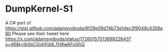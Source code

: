 # DumpKernel-S1
A C# port of https://gist.github.com/adamsvoboda/8f29e09d74b73e1dec3f9049c4358e80 
Please see their tweet here https://x.com/adamsvoboda/status/1726015701389922643?s=46&t=tb0pCGohFddL7H8wAFoGhQ
